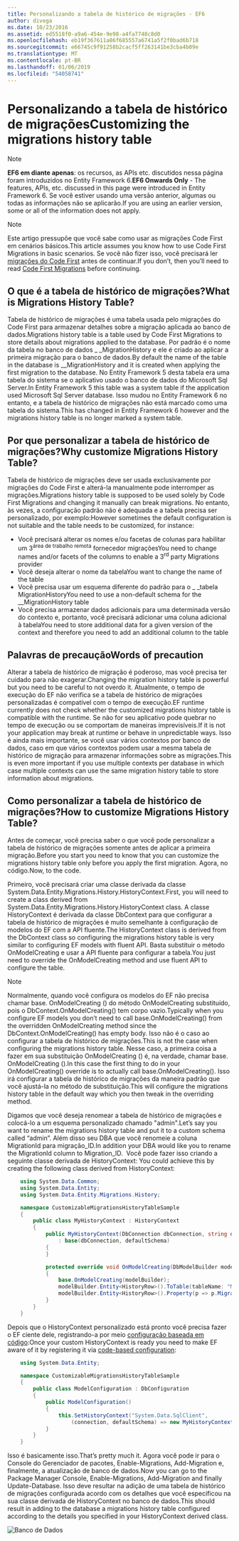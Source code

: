 ```yaml
---
title: Personalizando a tabela de histórico de migrações - EF6
author: divega
ms.date: 10/23/2016
ms.assetid: ed5518f0-a9a6-454e-9e98-a4fa7748c8d0
ms.openlocfilehash: eb19f367611a86f685557a6741a5f2f0bad6b718
ms.sourcegitcommit: e66745c9f91258b2cacf5ff263141be3cba4b09e
ms.translationtype: MT
ms.contentlocale: pt-BR
ms.lasthandoff: 01/06/2019
ms.locfileid: "54058741"
---
```

# <a name="customizing-the-migrations-history-table"></a><span data-ttu-id="35cd7-102">Personalizando a tabela de histórico de migrações</span><span class="sxs-lookup"><span data-stu-id="35cd7-102">Customizing the migrations history table</span></span>
> [!NOTE]
> <span data-ttu-id="35cd7-103">**EF6 em diante apenas**: os recursos, as APIs etc. discutidos nessa página foram introduzidos no Entity Framework 6.</span><span class="sxs-lookup"><span data-stu-id="35cd7-103">**EF6 Onwards Only** - The features, APIs, etc. discussed in this page were introduced in Entity Framework 6.</span></span> <span data-ttu-id="35cd7-104">Se você estiver usando uma versão anterior, algumas ou todas as informações não se aplicarão.</span><span class="sxs-lookup"><span data-stu-id="35cd7-104">If you are using an earlier version, some or all of the information does not apply.</span></span>

> [!NOTE]
> <span data-ttu-id="35cd7-105">Este artigo pressupõe que você sabe como usar as migrações Code First em cenários básicos.</span><span class="sxs-lookup"><span data-stu-id="35cd7-105">This article assumes you know how to use Code First Migrations in basic scenarios.</span></span> <span data-ttu-id="35cd7-106">Se você não fizer isso, você precisará ler [migrações do Code First](~/ef6/modeling/code-first/migrations/index.md) antes de continuar.</span><span class="sxs-lookup"><span data-stu-id="35cd7-106">If you don’t, then you’ll need to read [Code First Migrations](~/ef6/modeling/code-first/migrations/index.md) before continuing.</span></span>

## <a name="what-is-migrations-history-table"></a><span data-ttu-id="35cd7-107">O que é a tabela de histórico de migrações?</span><span class="sxs-lookup"><span data-stu-id="35cd7-107">What is Migrations History Table?</span></span>

<span data-ttu-id="35cd7-108">Tabela de histórico de migrações é uma tabela usada pelo migrações do Code First para armazenar detalhes sobre a migração aplicada ao banco de dados.</span><span class="sxs-lookup"><span data-stu-id="35cd7-108">Migrations history table is a table used by Code First Migrations to store details about migrations applied to the database.</span></span> <span data-ttu-id="35cd7-109">Por padrão é o nome da tabela no banco de dados \_ \_MigrationHistory e ele é criado ao aplicar a primeira migração para o banco de dados.</span><span class="sxs-lookup"><span data-stu-id="35cd7-109">By default the name of the table in the database is \_\_MigrationHistory and it is created when applying the first migration to the database.</span></span> <span data-ttu-id="35cd7-110">No Entity Framework 5 desta tabela era uma tabela do sistema se o aplicativo usado o banco de dados do Microsoft Sql Server.</span><span class="sxs-lookup"><span data-stu-id="35cd7-110">In Entity Framework 5 this table was a system table if the application used Microsoft Sql Server database.</span></span> <span data-ttu-id="35cd7-111">Isso mudou no Entity Framework 6 no entanto, e a tabela de histórico de migrações não está marcado como uma tabela do sistema.</span><span class="sxs-lookup"><span data-stu-id="35cd7-111">This has changed in Entity Framework 6 however and the migrations history table is no longer marked a system table.</span></span>

## <a name="why-customize-migrations-history-table"></a><span data-ttu-id="35cd7-112">Por que personalizar a tabela de histórico de migrações?</span><span class="sxs-lookup"><span data-stu-id="35cd7-112">Why customize Migrations History Table?</span></span>

<span data-ttu-id="35cd7-113">Tabela de histórico de migrações deve ser usada exclusivamente por migrações do Code First e alterá-la manualmente pode interromper as migrações.</span><span class="sxs-lookup"><span data-stu-id="35cd7-113">Migrations history table is supposed to be used solely by Code First Migrations and changing it manually can break migrations.</span></span> <span data-ttu-id="35cd7-114">No entanto, às vezes, a configuração padrão não é adequada e a tabela precisa ser personalizado, por exemplo:</span><span class="sxs-lookup"><span data-stu-id="35cd7-114">However sometimes the default configuration is not suitable and the table needs to be customized, for instance:</span></span>

-   <span data-ttu-id="35cd7-115">Você precisará alterar os nomes e/ou facetas de colunas para habilitar um 3<sup>área de trabalho remota</sup> fornecedor migrações</span><span class="sxs-lookup"><span data-stu-id="35cd7-115">You need to change names and/or facets of the columns to enable a 3<sup>rd</sup> party Migrations provider</span></span>
-   <span data-ttu-id="35cd7-116">Você deseja alterar o nome da tabela</span><span class="sxs-lookup"><span data-stu-id="35cd7-116">You want to change the name of the table</span></span>
-   <span data-ttu-id="35cd7-117">Você precisa usar um esquema diferente do padrão para o \_ \_tabela MigrationHistory</span><span class="sxs-lookup"><span data-stu-id="35cd7-117">You need to use a non-default schema for the \_\_MigrationHistory table</span></span>
-   <span data-ttu-id="35cd7-118">Você precisa armazenar dados adicionais para uma determinada versão do contexto e, portanto, você precisará adicionar uma coluna adicional à tabela</span><span class="sxs-lookup"><span data-stu-id="35cd7-118">You need to store additional data for a given version of the context and therefore you need to add an additional column to the table</span></span>

## <a name="words-of-precaution"></a><span data-ttu-id="35cd7-119">Palavras de precaução</span><span class="sxs-lookup"><span data-stu-id="35cd7-119">Words of precaution</span></span>

<span data-ttu-id="35cd7-120">Alterar a tabela de histórico de migração é poderoso, mas você precisa ter cuidado para não exagerar.</span><span class="sxs-lookup"><span data-stu-id="35cd7-120">Changing the migration history table is powerful but you need to be careful to not overdo it.</span></span> <span data-ttu-id="35cd7-121">Atualmente, o tempo de execução do EF não verifica se a tabela de histórico de migrações personalizadas é compatível com o tempo de execução.</span><span class="sxs-lookup"><span data-stu-id="35cd7-121">EF runtime currently does not check whether the customized migrations history table is compatible with the runtime.</span></span> <span data-ttu-id="35cd7-122">Se não for seu aplicativo pode quebrar no tempo de execução ou se comportam de maneiras imprevisíveis.</span><span class="sxs-lookup"><span data-stu-id="35cd7-122">If it is not your application may break at runtime or behave in unpredictable ways.</span></span> <span data-ttu-id="35cd7-123">Isso é ainda mais importante, se você usar vários contextos por banco de dados, caso em que vários contextos podem usar a mesma tabela de histórico de migração para armazenar informações sobre as migrações.</span><span class="sxs-lookup"><span data-stu-id="35cd7-123">This is even more important if you use multiple contexts per database in which case multiple contexts can use the same migration history table to store information about migrations.</span></span>

## <a name="how-to-customize-migrations-history-table"></a><span data-ttu-id="35cd7-124">Como personalizar a tabela de histórico de migrações?</span><span class="sxs-lookup"><span data-stu-id="35cd7-124">How to customize Migrations History Table?</span></span>

<span data-ttu-id="35cd7-125">Antes de começar, você precisa saber o que você pode personalizar a tabela de histórico de migrações somente antes de aplicar a primeira migração.</span><span class="sxs-lookup"><span data-stu-id="35cd7-125">Before you start you need to know that you can customize the migrations history table only before you apply the first migration.</span></span> <span data-ttu-id="35cd7-126">Agora, no código.</span><span class="sxs-lookup"><span data-stu-id="35cd7-126">Now, to the code.</span></span>

<span data-ttu-id="35cd7-127">Primeiro, você precisará criar uma classe derivada da classe System.Data.Entity.Migrations.History.HistoryContext.</span><span class="sxs-lookup"><span data-stu-id="35cd7-127">First, you will need to create a class derived from System.Data.Entity.Migrations.History.HistoryContext class.</span></span> <span data-ttu-id="35cd7-128">A classe HistoryContext é derivada da classe DbContext para que configurar a tabela de histórico de migrações é muito semelhante à configuração de modelos do EF com a API fluente.</span><span class="sxs-lookup"><span data-stu-id="35cd7-128">The HistoryContext class is derived from the DbContext class so configuring the migrations history table is very similar to configuring EF models with fluent API.</span></span> <span data-ttu-id="35cd7-129">Basta substituir o método OnModelCreating e usar a API fluente para configurar a tabela.</span><span class="sxs-lookup"><span data-stu-id="35cd7-129">You just need to override the OnModelCreating method and use fluent API to configure the table.</span></span>

>[!NOTE]
> <span data-ttu-id="35cd7-130">Normalmente, quando você configura os modelos do EF não precisa chamar base. OnModelCreating () do método OnModelCreating substituído, pois o DbContext.OnModelCreating() tem corpo vazio.</span><span class="sxs-lookup"><span data-stu-id="35cd7-130">Typically when you configure EF models you don’t need to call base.OnModelCreating() from the overridden OnModelCreating method since the DbContext.OnModelCreating() has empty body.</span></span> <span data-ttu-id="35cd7-131">Isso não é o caso ao configurar a tabela de histórico de migrações.</span><span class="sxs-lookup"><span data-stu-id="35cd7-131">This is not the case when configuring the migrations history table.</span></span> <span data-ttu-id="35cd7-132">Nesse caso, a primeira coisa a fazer em sua substituição OnModelCreating () é, na verdade, chamar base. OnModelCreating ().</span><span class="sxs-lookup"><span data-stu-id="35cd7-132">In this case the first thing to do in your OnModelCreating() override is to actually call base.OnModelCreating().</span></span> <span data-ttu-id="35cd7-133">Isso irá configurar a tabela de histórico de migrações da maneira padrão que você ajustá-la no método de substituição.</span><span class="sxs-lookup"><span data-stu-id="35cd7-133">This will configure the migrations history table in the default way which you then tweak in the overriding method.</span></span>

<span data-ttu-id="35cd7-134">Digamos que você deseja renomear a tabela de histórico de migrações e colocá-lo a um esquema personalizado chamado "admin".</span><span class="sxs-lookup"><span data-stu-id="35cd7-134">Let’s say you want to rename the migrations history table and put it to a custom schema called “admin”.</span></span> <span data-ttu-id="35cd7-135">Além disso seu DBA que você renomeie a coluna MigrationId para migração\_ID.</span><span class="sxs-lookup"><span data-stu-id="35cd7-135">In addition your DBA would like you to rename the MigrationId column to Migration\_ID.</span></span> <span data-ttu-id="35cd7-136"> Você pode fazer isso criando a seguinte classe derivada de HistoryContext:</span><span class="sxs-lookup"><span data-stu-id="35cd7-136"> You could achieve this by creating the following class derived from HistoryContext:</span></span>

``` csharp
    using System.Data.Common;
    using System.Data.Entity;
    using System.Data.Entity.Migrations.History;

    namespace CustomizableMigrationsHistoryTableSample
    {
        public class MyHistoryContext : HistoryContext
        {
            public MyHistoryContext(DbConnection dbConnection, string defaultSchema)
                : base(dbConnection, defaultSchema)
            {
            }

            protected override void OnModelCreating(DbModelBuilder modelBuilder)
            {
                base.OnModelCreating(modelBuilder);
                modelBuilder.Entity<HistoryRow>().ToTable(tableName: "MigrationHistory", schemaName: "admin");
                modelBuilder.Entity<HistoryRow>().Property(p => p.MigrationId).HasColumnName("Migration_ID");
            }
        }
    }
```

<span data-ttu-id="35cd7-137">Depois que o HistoryContext personalizado está pronto você precisa fazer o EF ciente dele, registrando-a por meio [configuração baseada em código](https://msdn.com/data/jj680699):</span><span class="sxs-lookup"><span data-stu-id="35cd7-137">Once your custom HistoryContext is ready you need to make EF aware of it by registering it via [code-based configuration](https://msdn.com/data/jj680699):</span></span>

``` csharp
    using System.Data.Entity;

    namespace CustomizableMigrationsHistoryTableSample
    {
        public class ModelConfiguration : DbConfiguration
        {
            public ModelConfiguration()
            {
                this.SetHistoryContext("System.Data.SqlClient",
                    (connection, defaultSchema) => new MyHistoryContext(connection, defaultSchema));
            }
        }
    }
```

<span data-ttu-id="35cd7-138">Isso é basicamente isso.</span><span class="sxs-lookup"><span data-stu-id="35cd7-138">That’s pretty much it.</span></span> <span data-ttu-id="35cd7-139">Agora você pode ir para o Console do Gerenciador de pacotes, Enable-Migrations, Add-Migration e, finalmente, a atualização de banco de dados.</span><span class="sxs-lookup"><span data-stu-id="35cd7-139">Now you can go to the Package Manager Console, Enable-Migrations, Add-Migration and finally Update-Database.</span></span> <span data-ttu-id="35cd7-140">Isso deve resultar na adição de uma tabela de histórico de migrações configurada acordo com os detalhes que você especificou na sua classe derivada de HistoryContext no banco de dados.</span><span class="sxs-lookup"><span data-stu-id="35cd7-140">This should result in adding to the database a migrations history table configured according to the details you specified in your HistoryContext derived class.</span></span>

![Banco de Dados](~/ef6/media/database.png)
